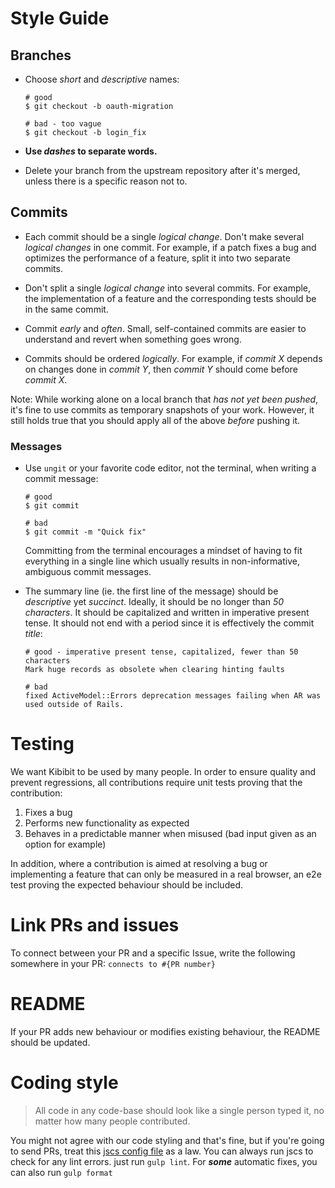 # Style Guide

## Branches

* Choose *short* and *descriptive* names:

  ```shell
  # good
  $ git checkout -b oauth-migration

  # bad - too vague
  $ git checkout -b login_fix
  ```

* **Use *dashes* to separate words.**

* Delete your branch from the upstream repository after it's merged, unless
  there is a specific reason not to.

## Commits

* Each commit should be a single *logical change*. Don't make several
  *logical changes* in one commit. For example, if a patch fixes a bug and
  optimizes the performance of a feature, split it into two separate commits.

* Don't split a single *logical change* into several commits. For example,
  the implementation of a feature and the corresponding tests should be in the
  same commit.

* Commit *early* and *often*. Small, self-contained commits are easier to
  understand and revert when something goes wrong.

* Commits should be ordered *logically*. For example, if *commit X* depends
  on changes done in *commit Y*, then *commit Y* should come before *commit X*.

Note: While working alone on a local branch that *has not yet been pushed*, it's
fine to use commits as temporary snapshots of your work. However, it still
holds true that you should apply all of the above *before* pushing it.

### Messages

* Use `ungit` or your favorite code editor, not the terminal, when writing a commit message:

  ```shell
  # good
  $ git commit

  # bad
  $ git commit -m "Quick fix"
  ```

  Committing from the terminal encourages a mindset of having to fit everything
  in a single line which usually results in non-informative, ambiguous commit
  messages.

* The summary line (ie. the first line of the message) should be
  *descriptive* yet *succinct*. Ideally, it should be no longer than
  *50 characters*. It should be capitalized and written in imperative present
  tense. It should not end with a period since it is effectively the commit
  *title*:

  ```shell
  # good - imperative present tense, capitalized, fewer than 50 characters
  Mark huge records as obsolete when clearing hinting faults

  # bad
  fixed ActiveModel::Errors deprecation messages failing when AR was used outside of Rails.
  ```

# Testing

We want Kibibit to be used by many people. In order to ensure quality and prevent regressions, all contributions require unit tests proving that the contribution:

1. Fixes a bug
2. Performs new functionality as expected
3. Behaves in a predictable manner when misused (bad input given as an option for example)

In addition, where a contribution is aimed at resolving a bug or implementing a feature that can only be measured in a real browser, an e2e test proving the expected behaviour should be included.

# Link PRs and issues

To connect between your PR and a specific Issue, write the following somewhere in your PR: `connects to #{PR number}`

# README

If your PR adds new behaviour or modifies existing behaviour, the README should be updated.

# Coding style

> All code in any code-base should look like a single person typed it, no matter how many people contributed.

You might not agree with our code styling and that's fine, but if you're going to send PRs, treat this [jscs config file](.jscsrc) as a law.
You can always run jscs to check for any lint errors. just run `gulp lint`. For ***some*** automatic fixes, you can also run `gulp format`
